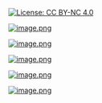 

[![License: CC BY-NC 4.0](https://img.shields.io/badge/License-CC%20BY--NC%204.0-lightgrey.svg)](https://creativecommons.org/licenses/by-nc/4.0/)


[![image.png](https://i.postimg.cc/sXtfS1yc/image.png)](https://postimg.cc/ftfhQzVt)

[![image.png](https://i.postimg.cc/cCwxcZLN/image.png)](https://postimg.cc/jnqYspf8)

[![image.png](https://i.postimg.cc/ZYd5mPFD/image.png)](https://postimg.cc/8sTSB6Yh)

[![image.png](https://i.postimg.cc/qMHMvt1B/image.png)](https://postimg.cc/8swVyC8x)

[![image.png](https://i.postimg.cc/Hs0WcpNw/image.png)](https://postimg.cc/SJsbHpkR)

